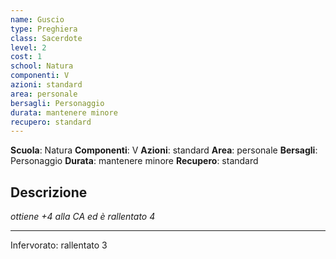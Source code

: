 ```yaml
---
name: Guscio
type: Preghiera
class: Sacerdote
level: 2
cost: 1
school: Natura
componenti: V
azioni: standard
area: personale
bersagli: Personaggio
durata: mantenere minore
recupero: standard
---
```

**Scuola**: Natura
**Componenti**: V
**Azioni**: standard
**Area**: personale
**Bersagli**: Personaggio
**Durata**: mantenere minore
**Recupero**: standard

**Descrizione**
-

*ottiene +4 alla CA ed è rallentato 4*

---

Infervorato: rallentato 3